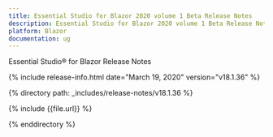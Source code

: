 ```yaml
---
title: Essential Studio for Blazor 2020 volume 1 Beta Release Notes  
description: Essential Studio for Blazor 2020 volume 1 Beta Release Notes  
platform: Blazor
documentation: ug
---
```


Essential Studio&reg; for Blazor  Release Notes  

{% include release-info.html date="March 19, 2020"  version="v18.1.36" %} 

{% directory path: _includes/release-notes/v18.1.36 %}

{% include {{file.url}} %}

{% enddirectory %}


